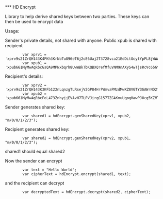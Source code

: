 *** HD Encrypt

Library to help derive shared keys between two parties.
These keys can then be used to encrypt data

Usage:

Sender's private details, not shared with anyone.  Public xpub is shared with recipient
```
        var xprv1 = 'xprv9s21ZrQH143K4PKh3KrNbTu896eT6j2cE6Uaj2T3728vca21EdDitGcytYpPL8jWWA7WoKTtTzaPAoXmFqcsiWdJutsxyuc421y9dzHaN48';
        var xpub1 = 'xpub661MyMwAqRbcGsQA9MPNxbqrh8UwWBkTbKQBXQrefMfuVNM9nAXyS4wTjsRcVc6bGtrXPTP7qFLkvFXMcJdiDhZcp55WBscuyXA32JdYsrL';
```        

Recipient's details:
```
        var xprv2 = 'xprv9s21ZrQH143K3KFb122nLqnzgTLRsejV2GP84HrPWmvaPMzdMwXZ8VGTY3GAWrND2fYg9neHeYvANN58XjiJoAJ2UhxosTzBqzz4nmMchR1';
        var xpub2 = 'xpub661MyMwAqRbcFoL473ZnhyjjEVAvH7TLPVJirgG157TZGAKmuUqogHawPJUcg5KZMTKK2hpB8vMYUL9rFuLy5ZSAgndyNUde9723wRZ1Lq8';
```

Sender generates shared key:
```
        var shared1 = hdEncrypt.genSharedKey(xprv1, xpub2, "m/0/0/1/2/3");
```

Recipient generates shared key:
```        
        var shared2 = hdEncrypt.genSharedKey(xprv2, xpub1, "m/0/0/1/2/3");
```

shared1 should equal shared2

Now the sender can encrypt
```
        var text = "Hello World";
        var cipherText = hdEncrypt.encrypt(shared1, text);
```

and the recipient can decrypt
```
        var decryptedText = hdEncrypt.decrypt(shared2, cipherText);
```
